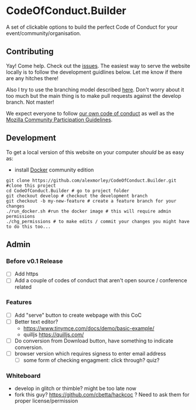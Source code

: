 # CodeOfConduct.Builder

A set of clickable options to build the perfect Code of Conduct for your event/community/organisation.

## Contributing
Yay! Come help. Check out the [issues](https://github.com/alexmorley/CodeOfConduct.Builder/issues). The easiest way to serve the website locally is to follow the development guidlines below. Let me know if there are any hitches there!

Also I try to use the branching model described [here](http://nvie.com/posts/a-successful-git-branching-model/). Don't worry about it too much but the main thing is to make pull requests against the develop branch. Not master!

We expect everyone to follow [our own code of conduct](https://www.mozilla.org/en-US/about/governance/policies/participation/) as well as the [Mozilla Community Participation Guidelines](https://www.mozilla.org/en-US/about/governance/policies/participation/).

## Development
To get a local version of this website on your computer *should* be as easy as:
- install [Docker](docker.io) community edition
```
git clone https://github.com/alexmorley/CodeOfConduct.Builder.git #clone this project
cd CodeOfConduct.Builder # go to project folder
git checkout develop # checkout the development branch
git checkout -b my-new-feature # create a feature branch for your changes 
./run_docker.sh #run the docker image # this will require admin permissions
./chg_permissions # to make edits / commit your changes you might have to do this too... 
```

## Admin
### Before v0.1 Release
- [ ] Add https
- [ ] Add a couple of codes of conduct that aren't open source / conference related

### Features
- [ ] Add "serve" button to create webpage with this CoC
- [ ] Better text editor?
    - https://www.tinymce.com/docs/demo/basic-example/
    - quilljs https://quilljs.com/
- [ ] Do conversion from Download button, have something to indicate conversion.
- [ ] browser version which requires signess to enter email address
  - [ ] some form of checking engagment: click through? quiz?

### Whiteboard
- develop in glitch or thimble? might be too late now
- fork this guy? https://github.com/cbetta/hackcoc ? Need to ask them for proper license/permission
